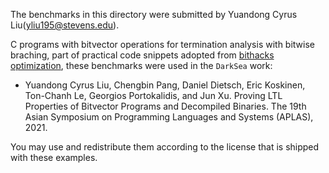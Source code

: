 <!--
SPDX-FileCopyrightText: 2021 Y. Cyrus Liu <yliu195@stevens.edu>

SPDX-License-Identifier: Apache-2.0
-->

The benchmarks in this directory were submitted by Yuandong Cyrus Liu(yliu195@stevens.edu).

C programs with bitvector operations for termination analysis with bitwise braching, part of practical code snippets adopted from 
[bithacks optimization](https://graphics.stanford.edu/~seander/bithacks.html), these benchmarks were used in the `DarkSea` work:

- Yuandong Cyrus Liu, Chengbin Pang, Daniel Dietsch, Eric Koskinen, Ton-Chanh Le, Georgios Portokalidis, and Jun Xu. Proving LTL Properties of Bitvector Programs and Decompiled Binaries. The 19th Asian Symposium on Programming Languages and Systems (APLAS), 2021.

You may use and redistribute them according to the license that is shipped with these examples.
